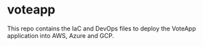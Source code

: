 # voteapp
This repo contains the IaC and DevOps files to deploy the VoteApp application into AWS, Azure and GCP. 

